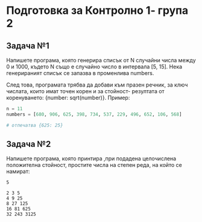# Подготовка за Контролно 1- група 2

## Задача №1
Напишете програма, която генерира списък от N случайни числа между 0 и 1000, където N също е случайно число в интервала [5, 15]. 
Нека генерираният списък се запазва в променлива numbers.

След това, програмата трябва да добави към празен речник, за ключ числата, които имат точен корен и за стойност- резултата от коренуването: 
{number: sqrt(number)}. Пример:

```python
n = 11
numbers = [680, 906, 625, 398, 734, 537, 229, 496, 652, 106, 568]

# отпечатва {625: 25}
```


## Задача №2
Напишете програма, която принтира ,при подадена целочислена положителна стойност, простите числа на степен реда, на който се намират:
```
5
```
```
2 3 5 
4 9 25 
8 27 125 
16 81 625 
32 243 3125 
```
